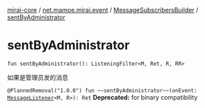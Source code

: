 [mirai-core](../../index.md) / [net.mamoe.mirai.event](../index.md) / [MessageSubscribersBuilder](index.md) / [sentByAdministrator](./sent-by-administrator.md)

# sentByAdministrator

`fun sentByAdministrator(): ListeningFilter<M, Ret, R, RR>`

如果是管理员发的消息

`@PlannedRemoval("1.0.0") fun ~~sentByAdministrator~~(onEvent: `[`MessageListener`](../-message-listener.md)`<M, R>): Ret`
**Deprecated:** for binary compatibility


